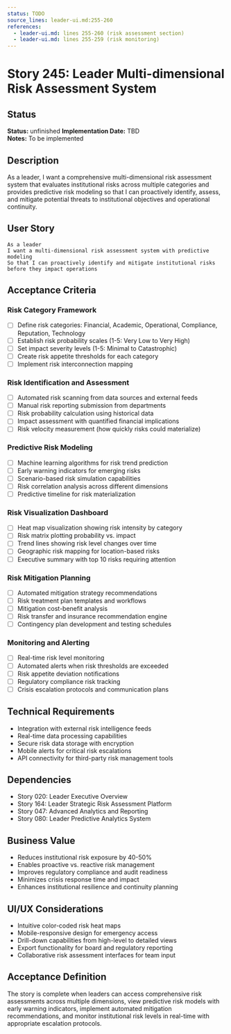 ```yaml
---
status: TODO
source_lines: leader-ui.md:255-260
references:
  - leader-ui.md: lines 255-260 (risk assessment section)
  - leader-ui.md: lines 255-259 (risk monitoring)
---
```

# Story 245: Leader Multi-dimensional Risk Assessment System

## Status
**Status:** unfinished
**Implementation Date:** TBD  
**Notes:** To be implemented

## Description
As a leader, I want a comprehensive multi-dimensional risk assessment system that evaluates institutional risks across multiple categories and provides predictive risk modeling so that I can proactively identify, assess, and mitigate potential threats to institutional objectives and operational continuity.

## User Story
```
As a leader
I want a multi-dimensional risk assessment system with predictive modeling
So that I can proactively identify and mitigate institutional risks before they impact operations
```

## Acceptance Criteria

### Risk Category Framework
- [ ] Define risk categories: Financial, Academic, Operational, Compliance, Reputation, Technology
- [ ] Establish risk probability scales (1-5: Very Low to Very High)
- [ ] Set impact severity levels (1-5: Minimal to Catastrophic)
- [ ] Create risk appetite thresholds for each category
- [ ] Implement risk interconnection mapping

### Risk Identification and Assessment
- [ ] Automated risk scanning from data sources and external feeds
- [ ] Manual risk reporting submission from departments
- [ ] Risk probability calculation using historical data
- [ ] Impact assessment with quantified financial implications
- [ ] Risk velocity measurement (how quickly risks could materialize)

### Predictive Risk Modeling
- [ ] Machine learning algorithms for risk trend prediction
- [ ] Early warning indicators for emerging risks
- [ ] Scenario-based risk simulation capabilities
- [ ] Risk correlation analysis across different dimensions
- [ ] Predictive timeline for risk materialization

### Risk Visualization Dashboard
- [ ] Heat map visualization showing risk intensity by category
- [ ] Risk matrix plotting probability vs. impact
- [ ] Trend lines showing risk level changes over time
- [ ] Geographic risk mapping for location-based risks
- [ ] Executive summary with top 10 risks requiring attention

### Risk Mitigation Planning
- [ ] Automated mitigation strategy recommendations
- [ ] Risk treatment plan templates and workflows
- [ ] Mitigation cost-benefit analysis
- [ ] Risk transfer and insurance recommendation engine
- [ ] Contingency plan development and testing schedules

### Monitoring and Alerting
- [ ] Real-time risk level monitoring
- [ ] Automated alerts when risk thresholds are exceeded
- [ ] Risk appetite deviation notifications
- [ ] Regulatory compliance risk tracking
- [ ] Crisis escalation protocols and communication plans

## Technical Requirements
- Integration with external risk intelligence feeds
- Real-time data processing capabilities
- Secure risk data storage with encryption
- Mobile alerts for critical risk escalations
- API connectivity for third-party risk management tools

## Dependencies
- Story 020: Leader Executive Overview
- Story 164: Leader Strategic Risk Assessment Platform
- Story 047: Advanced Analytics and Reporting
- Story 080: Leader Predictive Analytics System

## Business Value
- Reduces institutional risk exposure by 40-50%
- Enables proactive vs. reactive risk management
- Improves regulatory compliance and audit readiness
- Minimizes crisis response time and impact
- Enhances institutional resilience and continuity planning

## UI/UX Considerations
- Intuitive color-coded risk heat maps
- Mobile-responsive design for emergency access
- Drill-down capabilities from high-level to detailed views
- Export functionality for board and regulatory reporting
- Collaborative risk assessment interfaces for team input

## Acceptance Definition
The story is complete when leaders can access comprehensive risk assessments across multiple dimensions, view predictive risk models with early warning indicators, implement automated mitigation recommendations, and monitor institutional risk levels in real-time with appropriate escalation protocols.

